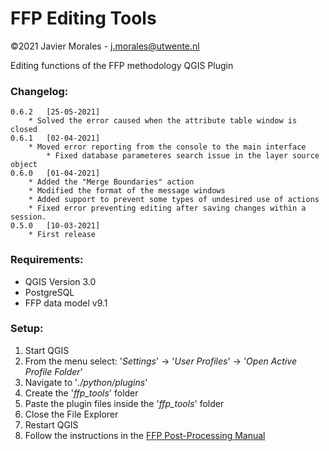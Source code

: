 # FFP Editing Tools

©2021 Javier Morales - <a href="mailto:j.morales@utwente.nl">j.morales@utwente.nl</a>

Editing functions of the FFP methodology
QGIS Plugin

### Changelog:

    0.6.2	[25-05-2021]
        * Solved the error caused when the attribute table window is closed
	0.6.1	[02-04-2021]
		* Moved error reporting from the console to the main interface
        	* Fixed database parameteres search issue in the layer source object
	0.6.0	[01-04-2021]
		* Added the "Merge Boundaries" action
		* Modified the format of the message windows
		* Added support to prevent some types of undesired use of actions
		* Fixed error preventing editing after saving changes within a session.
	0.5.0	[10-03-2021]
		* First release


### Requirements:

* QGIS Version 3.0
* PostgreSQL
* FFP data model v9.1


### Setup:


1. Start QGIS
1. From the menu select: '_Settings_' -> '_User Profiles_' -> '_Open Active Profile Folder_'
1. Navigate to '_./python/plugins_'
1. Create the '_ffp_tools_' folder
1. Paste the plugin files inside the '_ffp_tools_' folder
1. Close the File Explorer
1. Restart QGIS
1. Follow the instructions in the <a href="https://docs.google.com/document/d/1JRn8NUwioPwa_Xr4G7B67nflTcfu2Z1MwoCtT20ydoE/edit?usp=sharing">FFP Post-Processing Manual</a>
